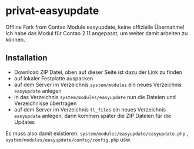 privat-easyupdate
=================

Offline Fork from Contao Module easyupdate, keine offizielle Übernahme!
Ich habe das Modul für Contao 2.11 angepasst, um weiter damit arbeiten zu können.


Installation
------------
* Download ZIP Datei, oben auf dieser Seite ist dazu der Link zu finden
* auf lokaler Festplatte auspacken
* auf dem Server im Verzeichnis `system/modules` ein neues Verzeichnis `easyupdate` anlegen
* in das Verzeichnis `system/modules/easyupdate` nun die Dateien und Verzeichnisse übertragen
* auf dem Server im Verzeichnis `tl_files` ein neues Verzeichnis `easyupdate` anlegen, darin kommen später die ZIP Dateien für die Updates

Es muss also damit existieren: `system/modules/easyupdate/easyupdate.php` , `system/modules/easyupdate/config/config.php` usw.
